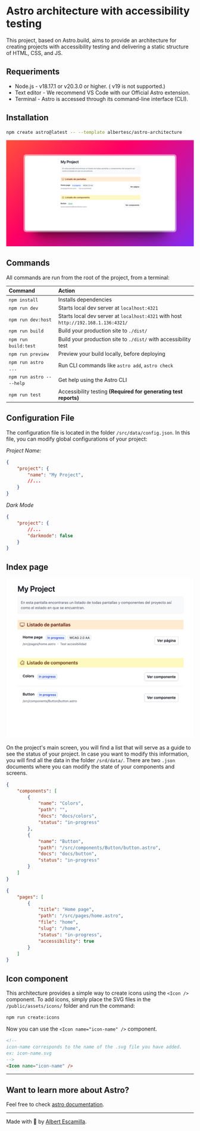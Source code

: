 # Astro architecture with accessibility testing

This project, based on Astro.build, aims to provide an architecture for creating projects with accessibility testing and delivering a static structure of HTML, CSS, and JS.

## Requeriments

* Node.js - v18.17.1 or v20.3.0 or higher. ( v19 is not supported.)
* Text editor - We recommend VS Code with our Official Astro extension.
* Terminal - Astro is accessed through its command-line interface (CLI).

## Installation

```sh
npm create astro@latest -- --template albertesc/astro-architecture
```

![just-the-basics](https://github.com/albertesc/astro-architecture/blob/main/screen.png)

## Commands

All commands are run from the root of the project, from a terminal:

| Command                   | Action                                                                             |
| :------------------------ | :--------------------------------------------------------------------------------- |
| `npm install`             | Installs dependencies                                                              |
| `npm run dev`             | Starts local dev server at `localhost:4321`                                        |
| `npm run dev:host`        | Starts local dev server at `localhost:4321` with host `http://192.168.1.136:4321/` |
| `npm run build`           | Build your production site to `./dist/`                                            |
| `npm run build:test`      | Build your production site to `./dist/` with accessibility test                    |
| `npm run preview`         | Preview your build locally, before deploying                                       |
| `npm run astro ...`       | Run CLI commands like `astro add`, `astro check`                                   |
| `npm run astro -- --help` | Get help using the Astro CLI                                                       |
| `npm run test`            | Accessibility testing **(Required for generating test reports)**                   |

## Configuration File

The configuration file is located in the folder `/src/data/config.json`. In this file, you can modify global configurations of your project:

*Project Name:*

```json
{
    "project": {
        "name": "My Project",
        //...
    }
}
```

*Dark Mode*

```json
{
    "project": {
        //...
        "darkmode": false
    }
}
```

## Index page

![index-page](https://github.com/albertesc/astro-architecture/blob/main/index-page.png)

On the project's main screen, you will find a list that will serve as a guide to see the status of your project. In case you want to modify this information, you will find all the data in the folder `/srd/data/`. There are two `.json` documents where you can modify the state of your components and screens.

```json
{
    "components": [
        {
            "name": "Colors",
            "path": "",
            "docs": "docs/colors",
            "status": "in-progress"
        },
        {
            "name": "Button",
            "path": "/src/components/Button/button.astro",
            "docs": "docs/button",
            "status": "in-progress"
        }
    ]
}
```

```json
{
    "pages": [
        {
            "title": "Home page",
            "path": "/src/pages/home.astro",
            "file": "home",
            "slug": "/home",
            "status": "in-progress",
            "accessibility": true
        }
    ]
}
```

## Icon component

This architecture provides a simple way to create icons using the `<Icon />` component. To add icons, simply place the SVG files in the `/public/assets/icons/` folder and run the command:

```bash
npm run create:icons
```

Now you can use the `<Icon name="icon-name" />` component.

```html
<!-- 
icon-name corresponds to the name of the .svg file you have added. 
ex: icon-name.svg 
-->
<Icon name="icon-name" />
```

---

## Want to learn more about Astro?

Feel free to check [astro documentation](https://docs.astro.build).

---

Made with 🤍 by [Albert Escamilla](https://albertesc.dev).
